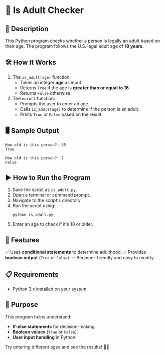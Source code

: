 # 📝 Is Adult Checker

## 📌 Description
This Python program checks whether a person is legally an adult based on their age. The program follows the U.S. legal adult age of **18 years**.

## 🛠 How It Works
1. The `is_adult(age)` function:
   - Takes an integer **age** as input.
   - Returns `True` if the age is **greater than or equal to 18**.
   - Returns `False` otherwise.
2. The `main()` function:
   - Prompts the user to enter an age.
   - Calls `is_adult(age)` to determine if the person is an adult.
   - Prints `True` or `False` based on the result.

## 🖥 Sample Output
```
How old is this person?: 35
True
```
```
How old is this person?: 7
False
```

## ▶️ How to Run the Program
1. Save the script as `is_adult.py`.
2. Open a terminal or command prompt.
3. Navigate to the script's directory.
4. Run the script using:
   ```
   python is_adult.py
   ```
5. Enter an age to check if it's 18 or older.

## 🔹 Features
✅ Uses **conditional statements** to determine adulthood.
✅ Provides **boolean output** (`True` or `False`).
✅ Beginner-friendly and easy to modify.

## 📋 Requirements
- Python 3.x installed on your system.

## 🎯 Purpose
This program helps understand:
- **If-else statements** for decision-making.
- **Boolean values** (`True` or `False`).
- **User input handling** in Python.

Try entering different ages and see the results! 🚀😊

